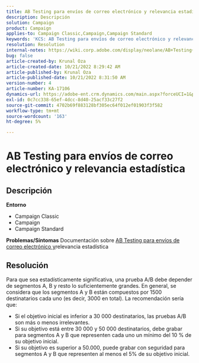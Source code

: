 ```yaml
---
title: AB Testing para envíos de correo electrónico y relevancia estadística
description: Descripción
solution: Campaign
product: Campaign
applies-to: Campaign Classic,Campaign,Campaign Standard
keywords: 'KCS: AB Testing para envíos de correo electrónico y relevancia estadística'
resolution: Resolution
internal-notes: https://wiki.corp.adobe.com/display/neolane/AB+Testing+for+Email+Deliveries
bug: false
article-created-by: Krunal Oza
article-created-date: 10/21/2022 8:29:42 AM
article-published-by: Krunal Oza
article-published-date: 10/21/2022 8:31:50 AM
version-number: 4
article-number: KA-17106
dynamics-url: https://adobe-ent.crm.dynamics.com/main.aspx?forceUCI=1&pagetype=entityrecord&etn=knowledgearticle&id=fa5ed781-1a51-ed11-bba2-0022480867fb
exl-id: 0c7cc338-65ef-4dcc-8d40-25acf33c27f2
source-git-commit: 4702b69f883128bf305ec64f012ef01903f3f582
workflow-type: tm+mt
source-wordcount: '163'
ht-degree: 5%

---
```


# AB Testing para envíos de correo electrónico y relevancia estadística

## Descripción

<b>Entorno</b>
- Campaign Classic
- Campaign
- Campaign Standard



<b>Problemas/Síntomas</b>
Documentación sobre [AB Testing para envíos de correo electrónico y](https://wiki.corp.adobe.com/display/neolane/AB+Testing+for+Email+Deliveries)relevancia estadística


## Resolución


Para que sea estadísticamente significativa, una prueba A/B debe depender de segmentos A, B y resto lo suficientemente grandes. En general, se considera que los segmentos A y B están compuestos por 1500 destinatarios cada uno (es decir, 3000 en total). La recomendación sería que:

- Si el objetivo inicial es inferior a 30 000 destinatarios, las pruebas A/B son más o menos irrelevantes.
- Si su objetivo está entre 30 000 y 50 000 destinatarios, debe grabar para segmentos A y B que representen cada uno un mínimo del 10 % de su objetivo inicial.
- Si su objetivo es superior a 50.000, puede grabar con seguridad para segmentos A y B que representen al menos el 5% de su objetivo inicial.
